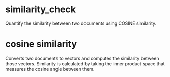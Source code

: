 # similarity_check
Quantify the similarity between two documents using COSINE similarity.

# cosine similarity

Converts two documents to vectors and computes the similarity between those vectors. Similarity is calculated by taking the inner product space that measures the cosine angle between them.
